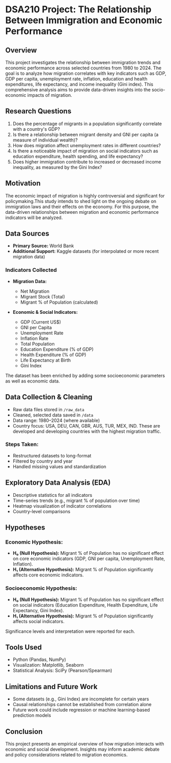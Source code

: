 # DSA210 Project: The Relationship Between Immigration and Economic Performance

##  Overview
This project investigates the relationship between immigration trends and economic performance across selected countries from 1980 to 2024. The goal is to analyze how migration correlates with key indicators such as GDP, GDP per capita, unemployment rate, inflation, education and health expenditures, life expectancy, and income inequality (Gini index). This comprehensive analysis aims to provide data-driven insights into the socio-economic impacts of migration.

##  Research Questions
1. Does the percentage of migrants in a population significantly correlate with a country's GDP?
2. Is there a relationship between migrant density and GNI per capita (a measure of individual wealth)?
3. How does migration affect unemployment rates in different countries?
4. Is there a noticeable impact of migration on social indicators such as education expenditure, health spending, and life expectancy?
5. Does higher immigration contribute to increased or decreased income inequality, as measured by the Gini Index?

##  Motivation
The economic impact of migration is highly controversial and significant for policymaking.This study intends to shed light on the ongoing debate on immigration laws and their effects on the economy. For this purpose, the data-driven relationships between migration and economic performance indicators will be analyzed.

##  Data Sources
- **Primary Source:** World Bank
- **Additional Support:** Kaggle datasets (for interpolated or more recent migration data)

###  Indicators Collected
- **Migration Data:**
  - Net Migration
  - Migrant Stock (Total)
  - Migrant % of Population (calculated)

- **Economic & Social Indicators:**
  - GDP (Current US$)
  - GNI per Capita
  - Unemployment Rate
  - Inflation Rate
  - Total Population
  - Education Expenditure (% of GDP)
  - Health Expenditure (% of GDP)
  - Life Expectancy at Birth
  - Gini Index

The dataset has been enriched by adding some socioeconomic parameters as well as economic data.
##  Data Collection & Cleaning
- Raw data files stored in `/raw_data`
- Cleaned, selected data saved in `/data`
- Data range: 1980–2024 (where available)
- Country focus: USA, DEU, CAN, GBR, AUS, TUR, MEX, IND. These are developed and developing countries with the highest migration traffic.

### Steps Taken:
- Restructured datasets to long-format
- Filtered by country and year
- Handled missing values and standardization

##  Exploratory Data Analysis (EDA)
- Descriptive statistics for all indicators
- Time-series trends (e.g., migrant % of population over time)
- Heatmap visualization of indicator correlations
- Country-level comparisons

##  Hypotheses
###  Economic Hypothesis:
- **H₀ (Null Hypothesis):** Migrant % of Population has no significant effect on core economic indicators (GDP, GNI per capita, Unemployment Rate, Inflation).
- **H₁ (Alternative Hypothesis):** Migrant % of Population significantly affects core economic indicators.
###  Socioeconomic Hypothesis:
- **H₀ (Null Hypothesis):** Migrant % of Population has no significant effect on social indicators (Education Expenditure, Health Expenditure, Life Expectancy, Gini Index).
- **H₁ (Alternative Hypothesis):** Migrant % of Population significantly affects social indicators.

Significance levels and interpretation were reported for each.

##  Tools Used
- Python (Pandas, NumPy)
- Visualization: Matplotlib, Seaborn
- Statistical Analysis: SciPy (Pearson/Spearman)

##  Limitations and Future Work
- Some datasets (e.g., Gini Index) are incomplete for certain years
- Causal relationships cannot be established from correlation alone
- Future work could include regression or machine learning-based prediction models

##  Conclusion
This project presents an empirical overview of how migration interacts with economic and social development. Insights may inform academic debate and policy considerations related to migration economics.
